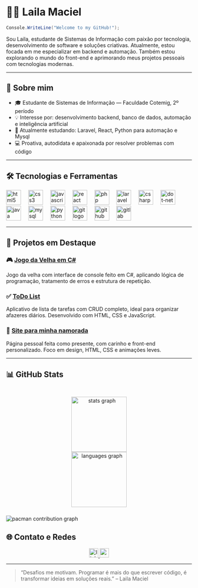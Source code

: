 # 👩‍💻 Laila Maciel

```csharp
Console.WriteLine("Welcome to my GitHub!");
```

Sou Laila, estudante de Sistemas de Informação com paixão por tecnologia, desenvolvimento de software e soluções criativas. Atualmente, estou focada em me especializar em backend e automação. Também estou explorando o mundo do front-end e aprimorando meus projetos pessoais com tecnologias modernas.

---

## 🚀 Sobre mim

- 🎓 Estudante de Sistemas de Informação — Faculdade Cotemig, 2º período  
- 💡 Interesse por: desenvolvimento backend, banco de dados, automação e inteligência artificial  
- 🌱 Atualmente estudando: Laravel, React, Python para automação e Mysql  
- 💻 Proativa, autodidata e apaixonada por resolver problemas com código  

---

## 🛠️ Tecnologias e Ferramentas

<div align="left">
  <img src="https://cdn.jsdelivr.net/gh/devicons/devicon/icons/html5/html5-original.svg" height="40" alt="html5 logo"  />
  <img width="12" />
  <img src="https://cdn.jsdelivr.net/gh/devicons/devicon/icons/css3/css3-original.svg" height="40" alt="css3 logo"  />
  <img width="12" />
  <img src="https://cdn.jsdelivr.net/gh/devicons/devicon/icons/javascript/javascript-original.svg" height="40" alt="javascript logo"  />
  <img width="12" />
  <img src="https://cdn.jsdelivr.net/gh/devicons/devicon/icons/react/react-original.svg" height="40" alt="react logo"  />
  <img width="12" />
  <img src="https://cdn.jsdelivr.net/gh/devicons/devicon/icons/php/php-original.svg" height="40" alt="php logo"  />
  <img width="12" />
  <img src="https://cdn.jsdelivr.net/gh/devicons/devicon/icons/laravel/laravel-original.svg" height="40" alt="laravel logo"  />
  <img width="12" />
  <img src="https://cdn.jsdelivr.net/gh/devicons/devicon/icons/csharp/csharp-original.svg" height="40" alt="csharp logo"  />
  <img width="12" />
  <img src="https://cdn.jsdelivr.net/gh/devicons/devicon/icons/dot-net/dot-net-original.svg" height="40" alt="dot-net logo"  />
  <img width="12" />
  <img src="https://cdn.jsdelivr.net/gh/devicons/devicon/icons/java/java-original.svg" height="40" alt="java logo"  />
  <img width="12" />
  <img src="https://cdn.jsdelivr.net/gh/devicons/devicon/icons/mysql/mysql-original.svg" height="40" alt="mysql logo"  />
  <img width="12" />
  <img src="https://cdn.jsdelivr.net/gh/devicons/devicon/icons/python/python-original.svg" height="40" alt="python logo"  />
  <img width="12" />
  <img src="https://cdn.jsdelivr.net/gh/devicons/devicon/icons/git/git-original.svg" height="40" alt="git logo"  />
  <img width="12" />
  <img src="https://cdn.jsdelivr.net/gh/devicons/devicon/icons/github/github-original.svg" height="40" alt="github logo"  />
  <img width="12" />
  <img src="https://cdn.jsdelivr.net/gh/devicons/devicon/icons/gitlab/gitlab-original.svg" height="40" alt="gitlab logo"  />
</div>


---

## 📌 Projetos em Destaque

### 🎮 [Jogo da Velha em C#](https://github.com/lailamaciel/jogo-da-velha)  
Jogo da velha com interface de console feito em C#, aplicando lógica de programação, tratamento de erros e estrutura de repetição.

### ✅ [ToDo List](https://github.com/lailamaciel/todo-list)  
Aplicativo de lista de tarefas com CRUD completo, ideal para organizar afazeres diários. Desenvolvido com HTML, CSS e JavaScript.

### 💖 [Site para minha namorada](https://github.com/lailamaciel/site-namorada)  
Página pessoal feita como presente, com carinho e front-end personalizado. Foco em design, HTML, CSS e animações leves.

---

## 📊 GitHub Stats

###

<br clear="both">

<div align="center">
  <img src="https://github-readme-stats.vercel.app/api?username=lailamaciel&hide_title=false&hide_rank=false&show_icons=true&include_all_commits=true&count_private=true&disable_animations=false&theme=codeSTACKr&locale=en&hide_border=false&order=1" height="150" alt="stats graph" /> <br>
  <img src="https://github-readme-stats.vercel.app/api/top-langs?username=lailamaciel&locale=en&hide_title=false&layout=compact&card_width=320&langs_count=5&theme=codeSTACKr&hide_border=false&order=2" height="150" alt="languages graph"  />
</div>

###

<picture>
  <source media="(prefers-color-scheme: dark)" srcset="https://raw.githubusercontent.com/lailamaciel/lailamaciel/output/pacman-contribution-graph-dark.svg">
  <source media="(prefers-color-scheme: light)" srcset="https://raw.githubusercontent.com/lailamaciel/lailamaciel/output/pacman-contribution-graph.svg">
  <img alt="pacman contribution graph" src="https://raw.githubusercontent.com/lailamaciel/lailamaciel/output/pacman-contribution-graph.svg">
</picture>

###
## 🌐 Contato e Redes

<div align="center">
  <a href="https://www.linkedin.com/in/laila-maciel-a4ba9868/" target="_blank">
    <img src="https://img.shields.io/static/v1?message=LinkedIn&logo=linkedin&label=&color=0077B5&logoColor=white&labelColor=&style=for-the-badge" height="25" alt="linkedin logo"  />
  </a>
  <a href="https://www.youtube.com/@lailaamaciel" target="_blank">
    <img src="https://img.shields.io/static/v1?message=Youtube&logo=youtube&label=&color=FF0000&logoColor=white&labelColor=&style=for-the-badge" height="25" alt="youtube logo"  />
  </a>
</div>

---

> “Desafios me motivam. Programar é mais do que escrever código, é transformar ideias em soluções reais.” – Laila Maciel
